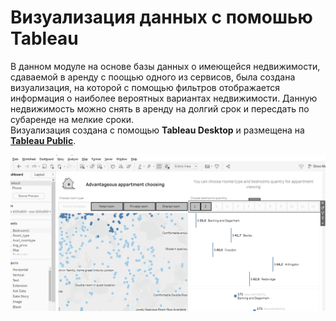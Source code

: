 # Визуализация данных с помошью Tableau
В данном модуле на основе базы данных о имеющейся недвижимости,
сдаваемой в аренду с поощью одного из сервисов, была создана визуализация,
на которой с помощью фильтров отображается информация о наиболее вероятных вариантах 
недвижимости. Данную недвижимость можно снять в аренду на долгий срок и пересдать по субаренде на мелкие сроки.  
Визуализация создана с помощью __Tableau Desktop__ и размещена на [__Tableau Public__](https://public.tableau.com/app/profile/pavel5019/viz/AirBNB1_16725986446920/Dashboard?publish=yes).  
<p align="center">
    <img src="https://github.com/gyllub/DE-101/blob/main/Module03/pics/main.png">
</p>

